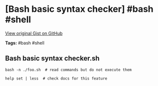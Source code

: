# [Bash basic syntax checker] #bash #shell

[View original Gist on GitHub](https://gist.github.com/Integralist/f03ade30c36887b9de68dd4635ae981c)

**Tags:** #bash #shell

## Bash basic syntax checker.sh

```shell
bash -n ./foo.sh  # read commands but do not execute them

help set | less  # check docs for this feature
```

